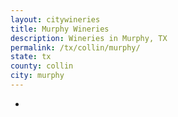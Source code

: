 ```yaml
---
layout: citywineries
title: Murphy Wineries
description: Wineries in Murphy, TX
permalink: /tx/collin/murphy/
state: tx
county: collin
city: murphy
---
```

-
